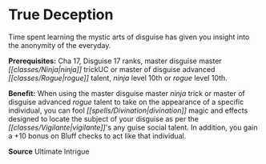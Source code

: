 ﻿---
cssclass: [feats]

---
# True Deception

Time spent learning the mystic arts of disguise has given you insight into the anonymity of the everyday.

**Prerequisites:** Cha 17, Disguise 17 ranks, master disguise master _[[classes/Ninja|ninja]]_ trickUC or master of disguise advanced _[[classes/Rogue|rogue]]_ talent, _ninja_ level 10th or _rogue_ level 10th.

**Benefit:** When using the master disguise master _ninja_ trick or master of disguise advanced _rogue_ talent to take on the appearance of a specific individual, you can fool _[[spells/Divination|divination]]_ magic and effects designed to locate the subject of your disguise as per the _[[classes/Vigilante|vigilante]]_'s any guise social talent. In addition, you gain a +10 bonus on Bluff checks to act like that individual.

**Source** Ultimate Intrigue
